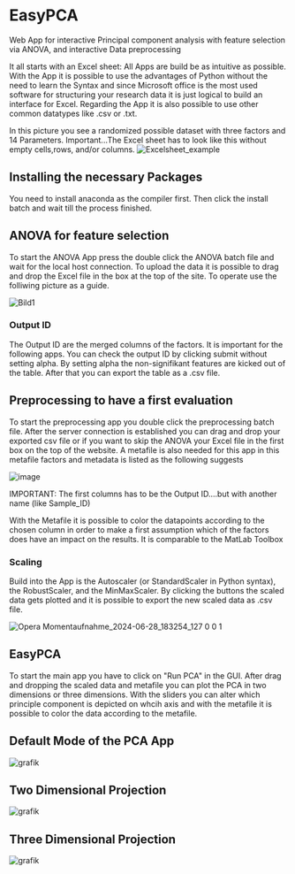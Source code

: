 # EasyPCA
Web App for interactive Principal component analysis with feature selection via ANOVA, and interactive Data preprocessing

It all starts with an Excel sheet:
All Apps are build be as intuitive as possible. With the App it is possible to use the advantages of Python without the need to learn the Syntax and since Microsoft office is the most used software for structuring your research data it is just logical to build an interface for Excel. 
Regarding the App it is also possible to use other common datatypes like .csv or .txt. 

In this picture you see a randomized possible dataset with three factors and 14 Parameters. Important...The Excel sheet has to look like this without empty cells,rows, and/or columns.
![Excelsheet_example](https://user-images.githubusercontent.com/109506200/192359614-2ad85830-8602-400e-9704-c2283620ce6a.png)


## Installing the necessary Packages
You need to install anaconda as the compiler first. Then click the install batch and wait till the process finished.

## ANOVA for feature selection
To start the ANOVA App press the double click the ANOVA batch file and wait for the local host connection. 
To upload the data it is possible to drag and drop the Excel file in the box at the top of the site. To operate use the folliwing picture as a guide.

![Bild1](https://user-images.githubusercontent.com/109506200/207357094-3a903ba1-a4f9-4a37-aa62-5d3a114f8d8a.png)

### Output ID
The Output ID are the merged columns of the factors. It is important for the following apps. You can check the output ID by clicking submit without setting alpha.
By setting alpha the non-signifikant features are kicked out of the table. After that you can export the table as a .csv file.

## Preprocessing to have a first evaluation
To start the preprocessing app you double click the preprocessing batch file. After the server connection is established you can drag and drop your exported csv file or if you want to skip the ANOVA your Excel file in the first box on the top of the website. A metafile is also needed for this app in this metafile factors and metadata is listed as the following suggests

![image](https://user-images.githubusercontent.com/109506200/208409682-8eecef88-beec-464f-984f-1310eff108fe.png)


IMPORTANT: The first columns has to be the Output ID....but with another name (like Sample_ID) 

With the Metafile it is possible to color the datapoints according to the  chosen column in order to make a first assumption which of the factors does have an impact on the results. It is comparable to the MatLab Toolbox

### Scaling 
Build into the App is the Autoscaler (or StandardScaler in Python syntax), the RobustScaler, and the MinMaxScaler. By clicking the buttons the scaled data gets plotted and it is possible to export the new scaled data as .csv file. 

![Opera Momentaufnahme_2024-06-28_183254_127 0 0 1](https://github.com/Der-Hensel/EasyPCA/assets/109506200/992f4daf-78ea-4c64-9268-dbca4c064a64)

## EasyPCA

To start the main app you have to click on "Run PCA" in the GUI. After drag and dropping the scaled data and metafile you can plot the PCA in two dimensions or three dimensions. With the sliders you can alter which principle component is depicted on whcih axis and with the metafile it is possible to color the data according to the metafile.
## Default Mode of the PCA App
![grafik](https://github.com/Der-Hensel/EasyPCA/assets/109506200/e9dda82a-69b8-4a33-8234-b0eca517eda9)

## Two Dimensional Projection
![grafik](https://github.com/Der-Hensel/EasyPCA/assets/109506200/a9da7272-3c72-4308-88fd-f32914fa146a)
## Three Dimensional Projection
![grafik](https://github.com/Der-Hensel/EasyPCA/assets/109506200/758d353b-12b6-4650-a11d-b586db9f2932)





